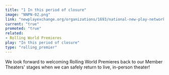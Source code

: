 ```yaml
---
title: "1 In this period of closure"
image: "NNPN-02.png"
link: "newplayexchange.org/organizations/1693/national-new-play-network"
current: "true"
promoted: "true"
related:
- Rolling World Premieres
play: "In this period of closure"
type: "rolling_premier"
---
```


We look forward to welcoming Rolling World Premieres back to our Member Theaters' stages when we can safely return to live, in-person theater!

